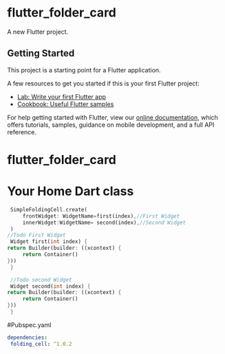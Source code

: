 # flutter_folder_card

A new Flutter project.

## Getting Started

This project is a starting point for a Flutter application.

A few resources to get you started if this is your first Flutter project:

- [Lab: Write your first Flutter app](https://flutter.dev/docs/get-started/codelab)
- [Cookbook: Useful Flutter samples](https://flutter.dev/docs/cookbook)

For help getting started with Flutter, view our
[online documentation](https://flutter.dev/docs), which offers tutorials,
samples, guidance on mobile development, and a full API reference.
# flutter_folder_card
# Your Home Dart class
```dart
 SimpleFoldingCell.create(
     frontWidget: WidgetName=first(index),//First Widget
     innerWidget:WidgetName= second(index),//Second Widget
 )
//Todo First Widget
 Widget first(int index) {
return Builder(builder: ((xcontext) {
     return Container()
}))
 }

 //Todo second Widget
 Widget second(int index) {
return Builder(builder: ((xcontext) {
     return Container()
}))
 }
```
#Pubspec.yaml
```yaml
dependencies:
 folding_cell: ^1.0.2
```
